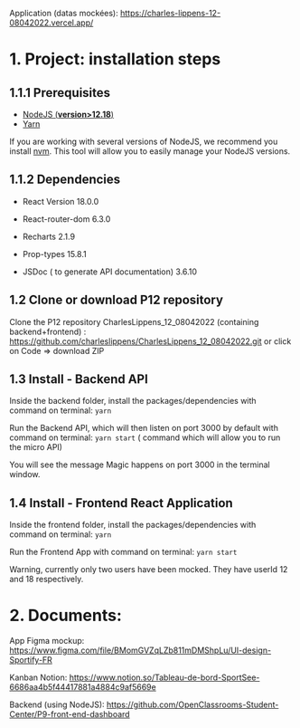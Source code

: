 Application  (datas mockées): https://charles-lippens-12-08042022.vercel.app/

# 1. Project: installation steps

## 1.1.1 Prerequisites

- [NodeJS (**version>12.18**)](https://nodejs.org/en/)
- [Yarn](https://yarnpkg.com/)

If you are working with several versions of NodeJS, we recommend you install [nvm](https://github.com/nvm-sh/nvm). This tool will allow you to easily manage your NodeJS versions.

## 1.1.2 Dependencies

- React Version 18.0.0

- React-router-dom 6.3.0

- Recharts 2.1.9

- Prop-types 15.8.1

- JSDoc ( to generate API documentation) 3.6.10


## 1.2 Clone or download P12 repository

Clone the P12 repository CharlesLippens_12_08042022 (containing backend+frontend) : https://github.com/charleslippens/CharlesLippens_12_08042022.git or click on Code => download ZIP

## 1.3 Install - Backend API

Inside the backend folder, install the packages/dependencies with command on terminal: `yarn`

Run the Backend API, which will then listen on port 3000 by default with command on terminal: `yarn start` ( command which will allow you to run the micro API)

You will see the message Magic happens on port 3000 in the terminal window.

## 1.4 Install - Frontend React Application

Inside the frontend folder, install the packages/dependencies with command on terminal: `yarn`

Run the Frontend App with command on terminal: `yarn start`

Warning, currently only two users have been mocked. They have userId 12 and 18 respectively.

# 2. Documents:

App Figma mockup: https://www.figma.com/file/BMomGVZqLZb811mDMShpLu/UI-design-Sportify-FR

Kanban Notion: https://www.notion.so/Tableau-de-bord-SportSee-6686aa4b5f44417881a4884c9af5669e

Backend (using NodeJS): https://github.com/OpenClassrooms-Student-Center/P9-front-end-dashboard

